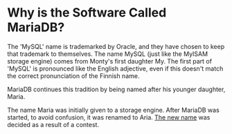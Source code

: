 
# Why is the Software Called MariaDB?

The 'MySQL' name is trademarked by Oracle, and
they have chosen to keep that trademark to themselves. The name MySQL (just
like the MyISAM storage engine) comes from Monty's first daughter My. The first part of 'MySQL' is pronounced like the English adjective, even if this doesn't match the correct pronunciation of the Finnish name.


MariaDB continues this tradition by being named after his younger daughter, Maria.


The name Maria was initially given to a storage engine. After MariaDB was started, to avoid confusion, it was renamed to Aria. [The new name](../../storage-engines/aria/the-aria-name.md) was decided as a result of a contest.

